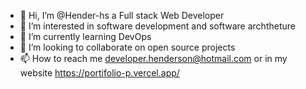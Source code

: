 - 👋 Hi, I’m @Hender-hs a Full stack Web Developer
- 👀 I’m interested in software development and software archtheture
- 🌱 I’m currently learning DevOps
- 💞️ I’m looking to collaborate on open source projects
- 📫 How to reach me developer.henderson@hotmail.com or in my website https://portifolio-p.vercel.app/

<!---
Hender-hs/Hender-hs is a ✨ special ✨ repository because its `README.md` (this file) appears on your GitHub profile.
You can click the Preview link to take a look at your changes.
--->
